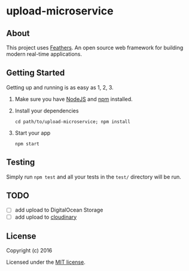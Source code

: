# upload-microservice

> 

## About

This project uses [Feathers](http://feathersjs.com). An open source web framework for building modern real-time applications.

## Getting Started

Getting up and running is as easy as 1, 2, 3.

1. Make sure you have [NodeJS](https://nodejs.org/) and [npm](https://www.npmjs.com/) installed.
2. Install your dependencies

    ```
    cd path/to/upload-microservice; npm install
    ```

3. Start your app

    ```
    npm start
    ```

## Testing

Simply run `npm test` and all your tests in the `test/` directory will be run.

## TODO

- [ ] add upload to DigitalOcean Storage
- [ ] add upload to [cloudinary](http://cloudinary.com)

## License

Copyright (c) 2016

Licensed under the [MIT license](LICENSE).
